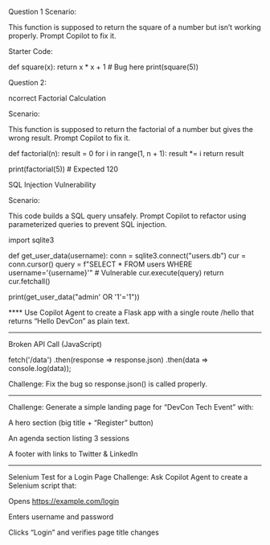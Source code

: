 Question 1
Scenario:

This function is supposed to return the square of a number but isn’t working properly.
Prompt Copilot to fix it.

Starter Code:

def square(x):
    return x * x + 1  # Bug here
print(square(5))

Question 2:

ncorrect Factorial Calculation

Scenario:

This function is supposed to return the factorial of a number but gives the wrong result.
Prompt Copilot to fix it.

def factorial(n):
    result = 0
    for i in range(1, n + 1):
        result *= i
    return result

print(factorial(5))  # Expected 120


SQL Injection Vulnerability

Scenario:

This code builds a SQL query unsafely.
Prompt Copilot to refactor using parameterized queries to prevent SQL injection.

import sqlite3

def get_user_data(username):
    conn = sqlite3.connect("users.db")
    cur = conn.cursor()
    query = f"SELECT * FROM users WHERE username='{username}'"  # Vulnerable
    cur.execute(query)
    return cur.fetchall()

print(get_user_data("admin' OR '1'='1"))


****  Use Copilot Agent to create a Flask app with a single route /hello that returns “Hello DevCon” as plain text.

****
Broken API Call (JavaScript)

fetch('/data')
.then(response => response.json)
.then(data => console.log(data));


Challenge: Fix the bug so response.json() is called properly.

****
Challenge:
Generate a simple landing page for “DevCon Tech Event” with:

A hero section (big title + “Register” button)

An agenda section listing 3 sessions

A footer with links to Twitter & LinkedIn

****

Selenium Test for a Login Page
Challenge: Ask Copilot Agent to create a Selenium script that:

Opens https://example.com/login

Enters username and password

Clicks “Login” and verifies page title changes
